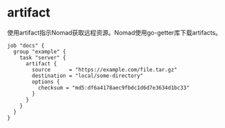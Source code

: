 # artifact

使用artifact指示Nomad获取远程资源。Nomad使用go-getter库下载artifacts。

```
job "docs" {
  group "example" {
    task "server" {
      artifact {
        source      = "https://example.com/file.tar.gz"
        destination = "local/some-directory"
        options {
          checksum = "md5:df6a4178aec9fbdc1d6d7e3634d1bc33"
        }
      }
    }
  }
}
```
